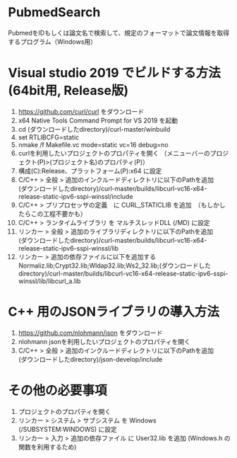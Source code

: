 # PubmedSearch
PubmedをIDもしくは論文名で検索して、規定のフォーマットで論文情報を取得するプログラム（Windows用）

# Visual studio 2019 でビルドする方法(64bit用, Release版)
1) https://github.com/curl/curl をダウンロード
2) x64 Native Tools Command Prompt for VS 2019 を起動
3) cd (ダウンロードしたdirectory)/curl-master/winbuild
4) set RTLIBCFG=static
5) nmake /f Makefile.vc mode=static vc=16 debug=no
6) curlを利用したいプロジェクトのプロパティを開く
（メニューバーのプロジェクト(P)>(プロジェクト名)のプロパティ(P)）
7) 構成(C):Release、プラットフォーム(P):x64 に設定
8) C/C++ > 全般 > 追加のインクルードディレクトリに以下のPathを追加  
(ダウンロードしたdirectory)/curl-master/builds/libcurl-vc16-x64-release-static-ipv6-sspi-winssl/include
9) C/C++ > プリプロセッサの定義　に CURL_STATICLIB を追加　（もしかしたらこの工程不要かも）
10) C/C++ > ランタイムライブラリ を マルチスレッドDLL (/MD) に設定
11) リンカー > 全般 > 追加のライブラリディレクトリに以下のPathを追加  
(ダウンロードしたdirectory)/curl-master/builds/libcurl-vc16-x64-release-static-ipv6-sspi-winssl/lib
12) リンカー > 追加の依存ファイルに以下を追加する  
Normaliz.lib;Crypt32.lib;Wldap32.lib;Ws2_32.lib;(ダウンロードしたdirectory)/curl-master/builds/libcurl-vc16-x64-release-static-ipv6-sspi-winssl/lib/libcurl_a.lib

# C++ 用のJSONライブラリの導入方法
1) https://github.com/nlohmann/json をダウンロード
2) nlohmann jsonを利用したいプロジェクトのプロパティを開く
3) C/C++ > 全般 > 追加のインクルードディレクトリに以下のPathを追加  
(ダウンロードしたdirectory)/json-develop/include

# その他の必要事項
1) プロジェクトのプロパティを開く
2) リンカー > システム > サブシステム を Windows (/SUBSYSTEM:WINDOWS) に設定
3) リンカー > 入力 > 追加の依存ファイル に User32.lib を追加 (Windows.h の関数を利用するため)
